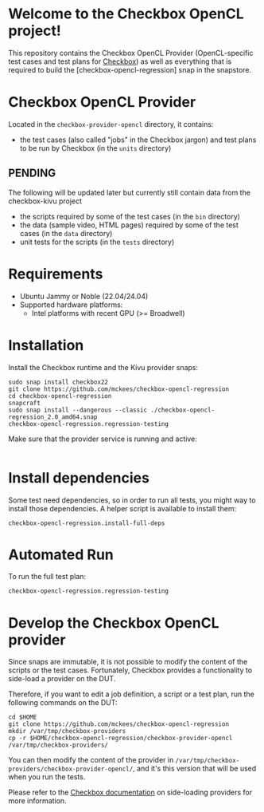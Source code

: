 # Welcome to the Checkbox OpenCL project!

This repository contains the Checkbox OpenCL Provider (OpenCL-specific test cases and test plans for [Checkbox]) as well as everything that is required to build the [checkbox-opencl-regression] snap in the snapstore.

# Checkbox OpenCL Provider

Located in the `checkbox-provider-opencl` directory, it contains:

- the test cases (also called "jobs" in the Checkbox jargon) and test plans to be run by Checkbox (in the `units` directory)

## PENDING
The following will be updated later but currently still contain data from the checkbox-kivu project
- the scripts required by some of the test cases (in the `bin` directory)
- the data (sample video, HTML pages) required by some of the test cases (in the `data` directory)
- unit tests for the scripts (in the `tests` directory)

# Requirements

- Ubuntu Jammy or Noble (22.04/24.04)
- Supported hardware platforms:
  - Intel platforms with recent GPU (>= Broadwell)

# Installation

Install the Checkbox runtime and the Kivu provider snaps:

```shell
sudo snap install checkbox22
git clone https://github.com/mckees/checkbox-opencl-regression
cd checkbox-opencl-regression
snapcraft
sudo snap install --dangerous --classic ./checkbox-opencl-regression_2.0_amd64.snap
checkbox-opencl-regression.regression-testing
```

Make sure that the provider service is running and active:

```shell
```

# Install dependencies

Some test need dependencies, so in order to run all tests, you might way to install those dependencies.
A helper script is available to install them:

```shell
checkbox-opencl-regression.install-full-deps
```

# Automated Run

To run the full test plan:

```shell
checkbox-opencl-regression.regression-testing

```
# Develop the Checkbox OpenCL provider

Since snaps are immutable, it is not possible to modify the content of the scripts or the test cases. Fortunately, Checkbox provides a functionality to side-load a provider on the DUT.

Therefore, if you want to edit a job definition, a script or a test plan, run the following commands on the DUT:

```shell
cd $HOME
git clone https://github.com/mckees/checkbox-opencl-regression
mkdir /var/tmp/checkbox-providers
cp -r $HOME/checkbox-opencl-regression/checkbox-provider-opencl /var/tmp/checkbox-providers/
```

You can then modify the content of the provider in `/var/tmp/checkbox-providers/checkbox-provider-opencl/`, and it's this version that will be used when you run the tests.

Please refer to the [Checkbox documentation] on side-loading providers for more information.

[Checkbox]: https://checkbox.readthedocs.io/
[checkbox-kivu-classic]: https://snapcraft.io/checkbox-kivu-classic
[Checkbox documentation]: https://checkbox.readthedocs.io/en/latest/side-loading.html
